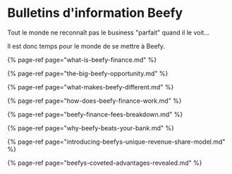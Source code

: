 # Bulletins d'information Beefy

Tout le monde ne reconnaît pas le business "parfait" quand il le voit...

Il est donc temps pour le monde de se mettre à Beefy.

{% page-ref page="what-is-beefy-finance.md" %}

{% page-ref page="the-big-beefy-opportunity.md" %}

{% page-ref page="what-makes-beefy-different.md" %}

{% page-ref page="how-does-beefy-finance-work.md" %}

{% page-ref page="beefy-finance-fees-breakdown.md" %}

{% page-ref page="why-beefy-beats-your-bank.md" %}

{% page-ref page="introducing-beefys-unique-revenue-share-model.md" %}

{% page-ref page="beefys-coveted-advantages-revealed.md" %}

